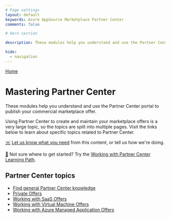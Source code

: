 ```yaml
---
# Page settings
layout: default
keywords: Azure AppSource Marketplace Partner Center
comments: false

# Hero section

description: These modules help you understand and use the Partner Center portal to publish your commercial marketplace offer.

hide:
  - navigation
---
```


[Home](../)

# Mastering Partner Center

These modules help you understand and use the Partner Center portal to publish your commercial marketplace offer.

Using Partner Center to create and maintain your marketplace offers is a very large topic, so the topics are split into multiple pages. Visit the links below to learn about specific topics related to Partner Center.

[✉️](https://forms.office.com/r/0gCrzhSMkw) [Let us know what you need](https://forms.office.com/r/0gCrzhSMkw) from this content, or tell us how we're doing.

[🚦](../learning-paths/partner-center.md) Not sure where to get started? Try the [Working with Partner Center Learning Path](../learning-paths/partner-center.md).

## Partner Center topics

- [Find general Partner Center knowledge](./general.md)
- [Private Offers](./private-offers.md)
- [Working with SaaS Offers](./saas.md)
- [Working with Virtual Machine Offers](./vm.md)
- [Working with Azure Managed Application Offers](./ama.md)
